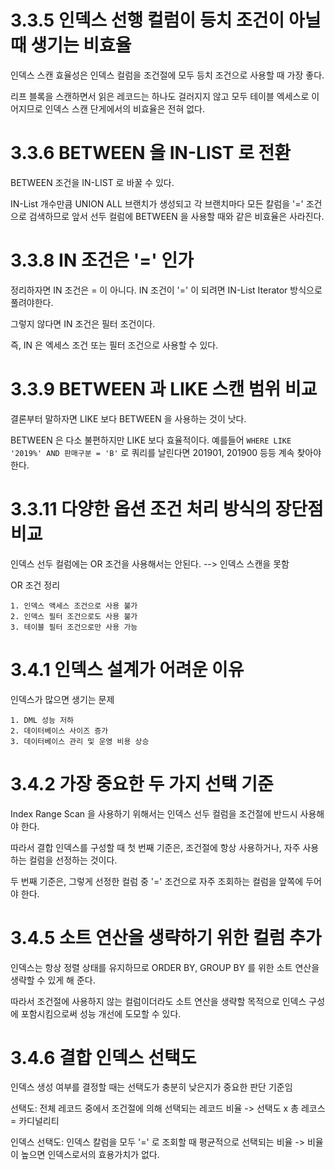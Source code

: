 # 3.3.5 인덱스 선행 컬럼이 등치 조건이 아닐 때 생기는 비효율
인덱스 스캔 효율성은 인덱스 컬럼을 조건절에 모두 등치 조건으로 사용할 때 가장 좋다.

리프 블록을 스캔하면서 읽은 레코드는 하나도 걸러지지 않고 모두 테이블 엑세스로 이어지므로 인덱스 스캔 단게에서의 비효율은 전혀 없다.


# 3.3.6 BETWEEN 을 IN-LIST 로 전환
BETWEEN 조건을 IN-LIST 로 바꿀 수 있다.

IN-List 개수만큼 UNION ALL 브랜치가 생성되고 각 브랜치마다 모든 칼럼을 '=' 조건으로 검색하므로 앞서 선두 컬럼에 BETWEEN 을 사용할 때와 같은 비효율은 사라진다.

# 3.3.8 IN 조건은 '=' 인가
정리하자면 IN 조건은 = 이 아니다. IN 조건이 '=' 이 되려면 IN-List Iterator 방식으로 풀려야한다.

그렇지 않다면 IN 조건은 필터 조건이다.

즉, IN 은 엑세스 조건 또는 필터 조건으로 사용할 수 있다.

# 3.3.9 BETWEEN 과 LIKE 스캔 범위 비교 
결론부터 말하자면 LIKE 보다 BETWEEN 을 사용하는 것이 낫다.

BETWEEN 은 다소 불편하지만 LIKE 보다 효율적이다. 예를들어 `WHERE LIKE '2019%' AND 판매구분 = 'B'` 로 쿼리를 날린다면 201901, 201900 등등 계속 찾아야한다.

# 3.3.11 다양한 옵션 조건 처리 방식의 장단점 비교
인덱스 선두 컬럼에는 OR 조건을 사용해서는 안된다. --> 인덱스 스캔을 못함 

OR 조건 정리 
```
1. 인덱스 액세스 조건으로 사용 불가
2. 인덱스 필터 조건으로도 사용 불가
3. 테이블 필터 조건으로만 사용 가능 
```

# 3.4.1 인덱스 설계가 어려운 이유
인덱스가 많으면 생기는 문제
```
1. DML 성능 저하 
2. 데이터베이스 사이즈 증가
3. 데이터베이스 관리 및 운영 비용 상승 
```

# 3.4.2 가장 중요한 두 가지 선택 기준
Index Range Scan 을 사용하기 위해서는 인덱스 선두 컬럼을 조건절에 반드시 사용해야 한다.

따라서 결합 인덱스를 구성할 때 첫 번째 기준은, 조건절에 항상 사용하거나, 자주 사용하는 컬럼을 선정하는 것이다.

두 번째 기준은, 그렇게 선정한 컬럼 중 '=' 조건으로 자주 조회하는 컬럼을 앞쪽에 두어야 한다.

# 3.4.5 소트 연산을 생략하기 위한 컬럼 추가
인덱스는 항상 정렬 상태를 유지하므로 ORDER BY, GROUP BY 를 위한 소트 연산을 생략할 수 있게 해 준다.

따라서 조건절에 사용하지 않는 컬럼이더라도 소트 연산을 생략할 목적으로 인덱스 구성에 포함시킴으로써 성능 개선에 도모할 수 있다.

# 3.4.6 결합 인덱스 선택도
인덱스 생성 여부를 결정할 때는 선택도가 충분히 낮은지가 중요한 판단 기준임

선택도: 전체 레코드 중에서 조건절에 의해 선택되는 레코드 비율 -> 선택도 x 총 레코스 = 카디널리티 

인덱스 선택도: 인덱스 칼럼을 모두 '=' 로 조회할 때 평균적으로 선택되는 비율 -> 비율이 높으면 인덱스로서의 효용가치가 없다.